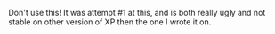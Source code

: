 Don't use this! It was attempt #1 at this, and is both really ugly and not stable on other version of XP then the one I wrote it on. 

